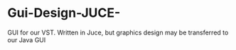 # Gui-Design-JUCE-
GUI for our VST. Written in Juce, but graphics design may be transferred to our Java GUI
